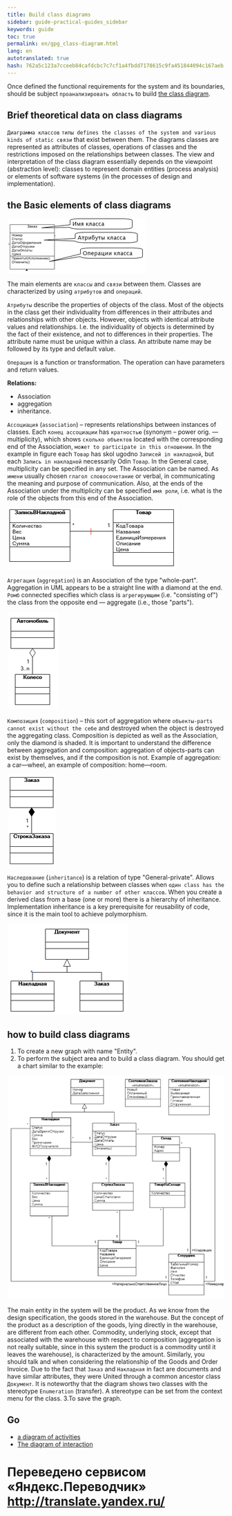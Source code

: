 ```yaml
---
title: Build class diagrams
sidebar: guide-practical-guides_sidebar
keywords: guide
toc: true
permalink: en/gpg_class-diagram.html
lang: en 
autotranslated: true 
hash: 762a5c123a7cceeb84cafdcbc7c7cf1a4fbdd7178615c9fa451844094c167aeb
---
```


Once defined the functional requirements for the system and its boundaries, should be subject `проанализировать область` to build [the class diagram](fd_class-diagram.html).

## Brief theoretical data on class diagrams

`Диаграмма классов` `типы defines the classes of the system and various kinds of static связи` that exist between them. The diagrams classes are represented as attributes of classes, operations of classes and the restrictions imposed on the relationships between classes. The view and interpretation of the class diagram essentially depends on the viewpoint (abstraction level): classes to represent domain entities (process analysis) or elements of software systems (in the processes of design and implementation).

## the Basic elements of class diagrams

![](/images/pages/guides/flexberry-designer/class-diagram-elements.png)

The main elements are `классы` and `связи` between them. Classes are characterized by using `атрибутов` and `операций`.

`Атрибуты` describe the properties of objects of the class. Most of the objects in the class get their individuality from differences in their attributes and relationships with other objects. However, objects with identical attribute values and relationships. I.e. the individuality of objects is determined by the fact of their existence, and not to differences in their properties. The attribute name must be unique within a class. An attribute name may be followed by its type and default value.

`Операция` is a function or transformation. The operation can have parameters and return values.

__Relations:__
* Association
* aggregation
* inheritance. 

`Ассоциация` (`association`) – represents relationships between instances of classes. 
Each `конец ассоциации` has `кратностью` (synonym – power orig. — multiplicity), which shows `сколько объектов` located with the corresponding end of the Association, `может to participate in this отношении`. In the example in figure each `Товар` has skol ugodno `Записей in накладной`, but each `Запись in накладной` necessarily Odin `Товар`. In the General case, multiplicity can be specified in any set. 
The Association can be named. As `имени` usually chosen `глагол словосочетание` or verbal, in communicating the meaning and purpose of communication.
Also, at the ends of the Association under the multiplicity can be specified `имя роли`, i.e. what is the role of the objects from this end of the Association.

![](/images/pages/guides/flexberry-designer/association.png)

`Агрегация` (`aggregation`) is an Association of the type "whole-part". Aggregation in UML appears to be a straight line with a diamond at the end. 
`Ромб` connected specifies which class is `агрегирующим` (i.e. "consisting of") the class from the opposite end — aggregate (i.e., those "parts"). 

![](/images/pages/guides/flexberry-designer/aggregation.png)

`Композиция` (`composition`) – this sort of aggregation where `объекты-parts cannot exist without the себе` and destroyed when the object is destroyed the aggregating class. Composition is depicted as well as the Association, only the diamond is shaded. 
It is important to understand the difference between aggregation and composition: aggregation of objects-parts can exist by themselves, and if the composition is not. Example of aggregation: a car—wheel, an example of composition: home—room.

![](/images/pages/guides/flexberry-designer/composition.png) 

`Наследование` (`inheritance`) is a relation of type "General-private". Allows you to define such a relationship between classes when `один class has the behavior and structure of a number of other классов`. When you create a derived class from a base (one or more) there is a hierarchy of inheritance. Implementation inheritance is a key prerequisite for reusability of code, since it is the main tool to achieve polymorphism.

![](/images/pages/guides/flexberry-designer/inheritance.png) 

## how to build class diagrams

1. To create a new graph with name "Entity".
2. To perform the subject area and to build a class diagram. You should get a chart similar to the example:

![](/images/pages/guides/flexberry-designer/class-diagram.png) 

The main entity in the system will be the product. As we know from the design specification, the goods stored in the warehouse. But the concept of the product as a description of the goods, lying directly in the warehouse, are different from each other. Commodity, underlying stock, except that associated with the warehouse with respect to composition (aggregation is not really suitable, since in this system the product is a commodity until it leaves the warehouse), is characterized by the amount. Similarly, you should talk and when considering the relationship of the Goods and Order Invoice. Due to the fact that `Заказ` and `Накладная` in fact are documents and have similar attributes, they were United through a common ancestor class `Документ`. It is noteworthy that the diagram shows two classes with the stereotype `Enumeration` (transfer). A stereotype can be set from the context menu for the class. 
3.To save the graph.

## Go

* <i class="fa fa-arrow-left" aria-hidden="true"></i> [a diagram of activities](gpg_activity-diagram.html)
* [The diagram of interaction](gpg_interaction-diagram.html) <i class="fa fa-arrow-right" aria-hidden="true"></i>



 # Переведено сервисом «Яндекс.Переводчик» http://translate.yandex.ru/